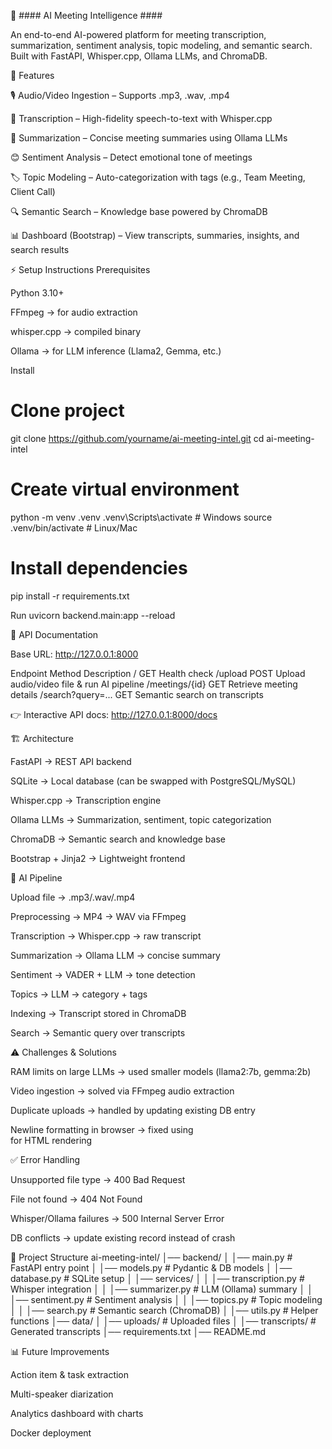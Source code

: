 🤖 #### AI Meeting Intelligence ####

An end-to-end AI-powered platform for meeting transcription, summarization, sentiment analysis, topic modeling, and semantic search.
Built with FastAPI, Whisper.cpp, Ollama LLMs, and ChromaDB.

🚀 Features

🎙 Audio/Video Ingestion – Supports .mp3, .wav, .mp4

📝 Transcription – High-fidelity speech-to-text with Whisper.cpp

📄 Summarization – Concise meeting summaries using Ollama LLMs

😊 Sentiment Analysis – Detect emotional tone of meetings

🏷 Topic Modeling – Auto-categorization with tags (e.g., Team Meeting, Client Call)

🔍 Semantic Search – Knowledge base powered by ChromaDB

📊 Dashboard (Bootstrap) – View transcripts, summaries, insights, and search results

⚡ Setup Instructions
Prerequisites

Python 3.10+

FFmpeg
 → for audio extraction

whisper.cpp
 → compiled binary

Ollama
 → for LLM inference (Llama2, Gemma, etc.)

Install
# Clone project
git clone https://github.com/yourname/ai-meeting-intel.git
cd ai-meeting-intel

# Create virtual environment
python -m venv .venv
.venv\Scripts\activate      # Windows
source .venv/bin/activate   # Linux/Mac

# Install dependencies
pip install -r requirements.txt

Run
uvicorn backend.main:app --reload

📌 API Documentation

Base URL: http://127.0.0.1:8000

Endpoint	Method	Description
/	GET	Health check
/upload	POST	Upload audio/video file & run AI pipeline
/meetings/{id}	GET	Retrieve meeting details
/search?query=...	GET	Semantic search on transcripts

👉 Interactive API docs: http://127.0.0.1:8000/docs

🏗 Architecture

FastAPI → REST API backend

SQLite → Local database (can be swapped with PostgreSQL/MySQL)

Whisper.cpp → Transcription engine

Ollama LLMs → Summarization, sentiment, topic categorization

ChromaDB → Semantic search and knowledge base

Bootstrap + Jinja2 → Lightweight frontend

🔬 AI Pipeline

Upload file → .mp3/.wav/.mp4

Preprocessing → MP4 → WAV via FFmpeg

Transcription → Whisper.cpp → raw transcript

Summarization → Ollama LLM → concise summary

Sentiment → VADER + LLM → tone detection

Topics → LLM → category + tags

Indexing → Transcript stored in ChromaDB

Search → Semantic query over transcripts

⚠️ Challenges & Solutions

RAM limits on large LLMs → used smaller models (llama2:7b, gemma:2b)

Video ingestion → solved via FFmpeg audio extraction

Duplicate uploads → handled by updating existing DB entry

Newline formatting in browser → fixed using <br> for HTML rendering

✅ Error Handling

Unsupported file type → 400 Bad Request

File not found → 404 Not Found

Whisper/Ollama failures → 500 Internal Server Error

DB conflicts → update existing record instead of crash

📂 Project Structure
ai-meeting-intel/
│── backend/
│   │── main.py             # FastAPI entry point
│   │── models.py           # Pydantic & DB models
│   │── database.py         # SQLite setup
│   │── services/
│   │   │── transcription.py  # Whisper integration
│   │   │── summarizer.py     # LLM (Ollama) summary
│   │   │── sentiment.py      # Sentiment analysis
│   │   │── topics.py         # Topic modeling
│   │   │── search.py         # Semantic search (ChromaDB)
│   │── utils.py             # Helper functions
│── data/
│   │── uploads/            # Uploaded files
│   │── transcripts/        # Generated transcripts
│── requirements.txt
│── README.md

📊 Future Improvements

 Action item & task extraction

 Multi-speaker diarization

 Analytics dashboard with charts

 Docker deployment





 